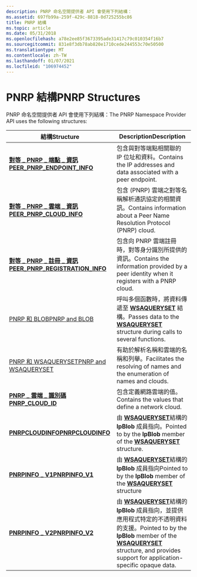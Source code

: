 ```yaml
---
description: PNRP 命名空間提供者 API 會使用下列結構：
ms.assetid: 697fb99a-259f-429c-8818-0d725255bc86
title: PNRP 結構
ms.topic: article
ms.date: 05/31/2018
ms.openlocfilehash: a78e2ee85f3673395ade31417c79c010354f16b7
ms.sourcegitcommit: 831e8f3db78ab820e1710cede244553c70e50500
ms.translationtype: MT
ms.contentlocale: zh-TW
ms.lasthandoff: 01/07/2021
ms.locfileid: "106974452"
---
```

# <a name="pnrp-structures"></a><span data-ttu-id="f7982-103">PNRP 結構</span><span class="sxs-lookup"><span data-stu-id="f7982-103">PNRP Structures</span></span>

<span data-ttu-id="f7982-104">PNRP 命名空間提供者 API 會使用下列結構：</span><span class="sxs-lookup"><span data-stu-id="f7982-104">The PNRP Namespace Provider API uses the following structures:</span></span>



| <span data-ttu-id="f7982-105">結構</span><span class="sxs-lookup"><span data-stu-id="f7982-105">Structure</span></span>                                                             | <span data-ttu-id="f7982-106">Description</span><span class="sxs-lookup"><span data-stu-id="f7982-106">Description</span></span>                                                                                                                                                         |
|-----------------------------------------------------------------------|---------------------------------------------------------------------------------------------------------------------------------------------------------------------|
| [<span data-ttu-id="f7982-107">**對等 \_ PNRP \_ 端點 \_ 資訊**</span><span class="sxs-lookup"><span data-stu-id="f7982-107">**PEER\_PNRP\_ENDPOINT\_INFO**</span></span>](/windows/desktop/api/P2P/ns-p2p-peer_pnrp_endpoint_info)         | <span data-ttu-id="f7982-108">包含與對等端點相關聯的 IP 位址和資料。</span><span class="sxs-lookup"><span data-stu-id="f7982-108">Contains the IP addresses and data associated with a peer endpoint.</span></span>                                                                                                 |
| [<span data-ttu-id="f7982-109">**對等 \_ PNRP \_ 雲端 \_ 資訊**</span><span class="sxs-lookup"><span data-stu-id="f7982-109">**PEER\_PNRP\_CLOUD\_INFO**</span></span>](/windows/desktop/api/P2P/ns-p2p-peer_pnrp_cloud_info)               | <span data-ttu-id="f7982-110">包含 (PNRP) 雲端之對等名稱解析通訊協定的相關資訊。</span><span class="sxs-lookup"><span data-stu-id="f7982-110">Contains information about a Peer Name Resolution Protocol (PNRP) cloud.</span></span>                                                                                            |
| [<span data-ttu-id="f7982-111">**對等 \_ PNRP \_ 註冊 \_ 資訊**</span><span class="sxs-lookup"><span data-stu-id="f7982-111">**PEER\_PNRP\_REGISTRATION\_INFO**</span></span>](/windows/desktop/api/P2P/ns-p2p-peer_pnrp_registration_info) | <span data-ttu-id="f7982-112">包含向 PNRP 雲端註冊時，對等身分識別所提供的資訊。</span><span class="sxs-lookup"><span data-stu-id="f7982-112">Contains the information provided by a peer identity when it registers with a PNRP cloud.</span></span>                                                                           |
| [<span data-ttu-id="f7982-113">PNRP 和 BLOB</span><span class="sxs-lookup"><span data-stu-id="f7982-113">PNRP and BLOB</span></span>](pnrp-and-blob.md)                                    | <span data-ttu-id="f7982-114">呼叫多個函數時，將資料傳遞至 [**WSAQUERYSET**](winsock-nsp-reference-links.md) 結構。</span><span class="sxs-lookup"><span data-stu-id="f7982-114">Passes data to the [**WSAQUERYSET**](winsock-nsp-reference-links.md) structure during calls to several functions.</span></span>                                                  |
| [<span data-ttu-id="f7982-115">PNRP 和 WSAQUERYSET</span><span class="sxs-lookup"><span data-stu-id="f7982-115">PNRP and WSAQUERYSET</span></span>](pnrp-and-wsaqueryset.md)                      | <span data-ttu-id="f7982-116">有助於解析名稱和雲端的名稱和列舉。</span><span class="sxs-lookup"><span data-stu-id="f7982-116">Facilitates the resolving of names and the enumeration of names and clouds.</span></span>                                                                                         |
| [<span data-ttu-id="f7982-117">**PNRP \_ 雲端 \_ 識別碼**</span><span class="sxs-lookup"><span data-stu-id="f7982-117">**PNRP\_CLOUD\_ID**</span></span>](/windows/desktop/api/Pnrpdef/ns-pnrpdef-pnrp_cloud_id)                              | <span data-ttu-id="f7982-118">包含定義網路雲端的值。</span><span class="sxs-lookup"><span data-stu-id="f7982-118">Contains the values that define a network cloud.</span></span>                                                                                                                    |
| [<span data-ttu-id="f7982-119">**PNRPCLOUDINFO**</span><span class="sxs-lookup"><span data-stu-id="f7982-119">**PNRPCLOUDINFO**</span></span>](/windows/desktop/api/Pnrpns/ns-pnrpns-pnrpcloudinfo)                                | <span data-ttu-id="f7982-120">由 [**WSAQUERYSET**](winsock-nsp-reference-links.md)結構的 **lpBlob** 成員指向。</span><span class="sxs-lookup"><span data-stu-id="f7982-120">Pointed to by the **lpBlob** member of the [**WSAQUERYSET**](winsock-nsp-reference-links.md) structure.</span></span>                                                            |
| [<span data-ttu-id="f7982-121">**PNRPINFO \_ V1**</span><span class="sxs-lookup"><span data-stu-id="f7982-121">**PNRPINFO\_V1**</span></span>](/windows/desktop/api/Pnrpns/ns-pnrpns-pnrpinfo_v1)                                      | <span data-ttu-id="f7982-122">由 [**WSAQUERYSET**](winsock-nsp-reference-links.md)結構的 **lpBlob** 成員指向</span><span class="sxs-lookup"><span data-stu-id="f7982-122">Pointed to by the **lpBlob** member of the [**WSAQUERYSET**](winsock-nsp-reference-links.md) structure</span></span>                                                             |
| <span data-ttu-id="f7982-123">[**PNRPINFO \_ V2**](/previous-versions/windows/desktop/legacy/aa371671(v=vs.85))</span><span class="sxs-lookup"><span data-stu-id="f7982-123">[**PNRPINFO\_V2**](/previous-versions/windows/desktop/legacy/aa371671(v=vs.85))</span></span>                                   | <span data-ttu-id="f7982-124">由 [**WSAQUERYSET**](winsock-nsp-reference-links.md)結構的 **lpBlob** 成員指向，並提供應用程式特定的不透明資料的支援。</span><span class="sxs-lookup"><span data-stu-id="f7982-124">Pointed to by the **lpBlob** member of the [**WSAQUERYSET**](winsock-nsp-reference-links.md) structure, and provides support for application-specific opaque data.</span></span> |



 

 

 
